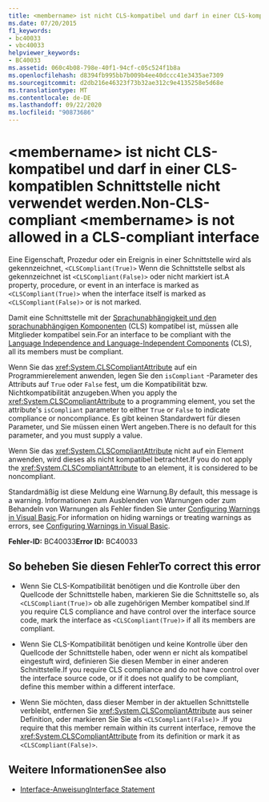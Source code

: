 ```yaml
---
title: <membername> ist nicht CLS-kompatibel und darf in einer CLS-kompatiblen Schnittstelle nicht verwendet werden.
ms.date: 07/20/2015
f1_keywords:
- bc40033
- vbc40033
helpviewer_keywords:
- BC40033
ms.assetid: 060c4b08-798e-40f1-94cf-c05c524f1b8a
ms.openlocfilehash: d8394fb995bb7b009b4ee40dccc41e3435ae7309
ms.sourcegitcommit: d2db216e46323f73b32ae312c9e4135258e5d68e
ms.translationtype: MT
ms.contentlocale: de-DE
ms.lasthandoff: 09/22/2020
ms.locfileid: "90873686"
---
```

# <a name="non-cls-compliant-membername-is-not-allowed-in-a-cls-compliant-interface"></a><span data-ttu-id="25f9b-102">\<membername> ist nicht CLS-kompatibel und darf in einer CLS-kompatiblen Schnittstelle nicht verwendet werden.</span><span class="sxs-lookup"><span data-stu-id="25f9b-102">Non-CLS-compliant \<membername> is not allowed in a CLS-compliant interface</span></span>

<span data-ttu-id="25f9b-103">Eine Eigenschaft, Prozedur oder ein Ereignis in einer Schnittstelle wird als gekennzeichnet, `<CLSCompliant(True)>` Wenn die Schnittstelle selbst als gekennzeichnet ist `<CLSCompliant(False)>` oder nicht markiert ist.</span><span class="sxs-lookup"><span data-stu-id="25f9b-103">A property, procedure, or event in an interface is marked as `<CLSCompliant(True)>` when the interface itself is marked as `<CLSCompliant(False)>` or is not marked.</span></span>  
  
 <span data-ttu-id="25f9b-104">Damit eine Schnittstelle mit der [Sprachunabhängigkeit und den sprachunabhängigen Komponenten](../../../standard/language-independence-and-language-independent-components.md) (CLS) kompatibel ist, müssen alle Mitglieder kompatibel sein.</span><span class="sxs-lookup"><span data-stu-id="25f9b-104">For an interface to be compliant with the [Language Independence and Language-Independent Components](../../../standard/language-independence-and-language-independent-components.md) (CLS), all its members must be compliant.</span></span>  
  
 <span data-ttu-id="25f9b-105">Wenn Sie das <xref:System.CLSCompliantAttribute> auf ein Programmierelement anwenden, legen Sie den `isCompliant` -Parameter des Attributs auf `True` oder `False` fest, um die Kompatibilität bzw. Nichtkompatibilität anzugeben.</span><span class="sxs-lookup"><span data-stu-id="25f9b-105">When you apply the <xref:System.CLSCompliantAttribute> to a programming element, you set the attribute's `isCompliant` parameter to either `True` or `False` to indicate compliance or noncompliance.</span></span> <span data-ttu-id="25f9b-106">Es gibt keinen Standardwert für diesen Parameter, und Sie müssen einen Wert angeben.</span><span class="sxs-lookup"><span data-stu-id="25f9b-106">There is no default for this parameter, and you must supply a value.</span></span>  
  
 <span data-ttu-id="25f9b-107">Wenn Sie das <xref:System.CLSCompliantAttribute> nicht auf ein Element anwenden, wird dieses als nicht kompatibel betrachtet.</span><span class="sxs-lookup"><span data-stu-id="25f9b-107">If you do not apply the <xref:System.CLSCompliantAttribute> to an element, it is considered to be noncompliant.</span></span>  
  
 <span data-ttu-id="25f9b-108">Standardmäßig ist diese Meldung eine Warnung.</span><span class="sxs-lookup"><span data-stu-id="25f9b-108">By default, this message is a warning.</span></span> <span data-ttu-id="25f9b-109">Informationen zum Ausblenden von Warnungen oder zum Behandeln von Warnungen als Fehler finden Sie unter [Configuring Warnings in Visual Basic](/visualstudio/ide/configuring-warnings-in-visual-basic).</span><span class="sxs-lookup"><span data-stu-id="25f9b-109">For information on hiding warnings or treating warnings as errors, see [Configuring Warnings in Visual Basic](/visualstudio/ide/configuring-warnings-in-visual-basic).</span></span>  
  
 <span data-ttu-id="25f9b-110">**Fehler-ID:** BC40033</span><span class="sxs-lookup"><span data-stu-id="25f9b-110">**Error ID:** BC40033</span></span>  
  
## <a name="to-correct-this-error"></a><span data-ttu-id="25f9b-111">So beheben Sie diesen Fehler</span><span class="sxs-lookup"><span data-stu-id="25f9b-111">To correct this error</span></span>  
  
- <span data-ttu-id="25f9b-112">Wenn Sie CLS-Kompatibilität benötigen und die Kontrolle über den Quellcode der Schnittstelle haben, markieren Sie die Schnittstelle so, als `<CLSCompliant(True)>` ob alle zugehörigen Member kompatibel sind.</span><span class="sxs-lookup"><span data-stu-id="25f9b-112">If you require CLS compliance and have control over the interface source code, mark the interface as `<CLSCompliant(True)>` if all its members are compliant.</span></span>  
  
- <span data-ttu-id="25f9b-113">Wenn Sie CLS-Kompatibilität benötigen und keine Kontrolle über den Quellcode der Schnittstelle haben, oder wenn er nicht als kompatibel eingestuft wird, definieren Sie diesen Member in einer anderen Schnittstelle.</span><span class="sxs-lookup"><span data-stu-id="25f9b-113">If you require CLS compliance and do not have control over the interface source code, or if it does not qualify to be compliant, define this member within a different interface.</span></span>  
  
- <span data-ttu-id="25f9b-114">Wenn Sie möchten, dass dieser Member in der aktuellen Schnittstelle verbleibt, entfernen Sie <xref:System.CLSCompliantAttribute> aus seiner Definition, oder markieren Sie Sie als `<CLSCompliant(False)>` .</span><span class="sxs-lookup"><span data-stu-id="25f9b-114">If you require that this member remain within its current interface, remove the <xref:System.CLSCompliantAttribute> from its definition or mark it as `<CLSCompliant(False)>`.</span></span>  
  
## <a name="see-also"></a><span data-ttu-id="25f9b-115">Weitere Informationen</span><span class="sxs-lookup"><span data-stu-id="25f9b-115">See also</span></span>

- [<span data-ttu-id="25f9b-116">Interface-Anweisung</span><span class="sxs-lookup"><span data-stu-id="25f9b-116">Interface Statement</span></span>](../statements/interface-statement.md)
